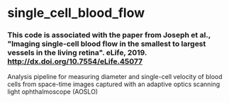 # single_cell_blood_flow

### This code is associated with the paper from Joseph et al., "Imaging single-cell blood flow in the smallest to largest vessels in the living retina". eLife, 2019. http://dx.doi.org/10.7554/eLife.45077


Analysis pipeline for measuring diameter and single-cell velocity of blood cells from space-time images captured with an adaptive optics scanning light ophthalmoscope (AOSLO)
